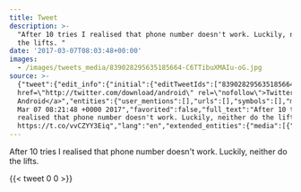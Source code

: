 ```yaml
---
title: Tweet
description: >-
  "After 10 tries I realised that phone number doesn't work. Luckily, neither do
  the lifts. "
date: '2017-03-07T08:03:48+00:00'
images:
  - /images/tweets_media/839028295635185664-C6TTibuXMAIu-oG.jpg
source: >-
  {"tweet":{"edit_info":{"initial":{"editTweetIds":["839028295635185664"],"editableUntil":"2017-03-07T09:21:48.728Z","editsRemaining":"5","isEditEligible":true}},"retweeted":false,"source":"<a
  href=\"http://twitter.com/download/android\" rel=\"nofollow\">Twitter for
  Android</a>","entities":{"user_mentions":[],"urls":[],"symbols":[],"media":[{"expanded_url":"https://twitter.com/toychicken/status/839028295635185664/photo/1","indices":["89","112"],"url":"https://t.co/vvCZYY3Eiq","media_url":"http://pbs.twimg.com/media/C6TTibuXMAIu-oG.jpg","id_str":"839028019108982786","id":"839028019108982786","media_url_https":"https://pbs.twimg.com/media/C6TTibuXMAIu-oG.jpg","sizes":{"small":{"w":"680","h":"510","resize":"fit"},"thumb":{"w":"150","h":"150","resize":"crop"},"large":{"w":"2048","h":"1536","resize":"fit"},"medium":{"w":"1200","h":"900","resize":"fit"}},"type":"photo","display_url":"pic.twitter.com/vvCZYY3Eiq"}],"hashtags":[]},"display_text_range":["0","112"],"favorite_count":"0","id_str":"839028295635185664","truncated":false,"retweet_count":"0","id":"839028295635185664","possibly_sensitive":false,"created_at":"Tue
  Mar 07 08:21:48 +0000 2017","favorited":false,"full_text":"After 10 tries I
  realised that phone number doesn't work. Luckily, neither do the lifts.
  https://t.co/vvCZYY3Eiq","lang":"en","extended_entities":{"media":[{"expanded_url":"https://twitter.com/toychicken/status/839028295635185664/photo/1","indices":["89","112"],"url":"https://t.co/vvCZYY3Eiq","media_url":"http://pbs.twimg.com/media/C6TTibuXMAIu-oG.jpg","id_str":"839028019108982786","id":"839028019108982786","media_url_https":"https://pbs.twimg.com/media/C6TTibuXMAIu-oG.jpg","sizes":{"small":{"w":"680","h":"510","resize":"fit"},"thumb":{"w":"150","h":"150","resize":"crop"},"large":{"w":"2048","h":"1536","resize":"fit"},"medium":{"w":"1200","h":"900","resize":"fit"}},"type":"photo","display_url":"pic.twitter.com/vvCZYY3Eiq"},{"expanded_url":"https://twitter.com/toychicken/status/839028295635185664/photo/1","indices":["89","112"],"url":"https://t.co/vvCZYY3Eiq","media_url":"http://pbs.twimg.com/media/C6TTvsSWYAA84L2.jpg","id_str":"839028246893191168","id":"839028246893191168","media_url_https":"https://pbs.twimg.com/media/C6TTvsSWYAA84L2.jpg","sizes":{"small":{"w":"680","h":"510","resize":"fit"},"thumb":{"w":"150","h":"150","resize":"crop"},"large":{"w":"2048","h":"1536","resize":"fit"},"medium":{"w":"1200","h":"900","resize":"fit"}},"type":"photo","display_url":"pic.twitter.com/vvCZYY3Eiq"},{"expanded_url":"https://twitter.com/toychicken/status/839028295635185664/photo/1","indices":["89","112"],"url":"https://t.co/vvCZYY3Eiq","media_url":"http://pbs.twimg.com/media/C6TTxHXXEAM9npC.jpg","id_str":"839028271341834243","id":"839028271341834243","media_url_https":"https://pbs.twimg.com/media/C6TTxHXXEAM9npC.jpg","sizes":{"large":{"w":"2048","h":"1536","resize":"fit"},"small":{"w":"680","h":"510","resize":"fit"},"thumb":{"w":"150","h":"150","resize":"crop"},"medium":{"w":"1200","h":"900","resize":"fit"}},"type":"photo","display_url":"pic.twitter.com/vvCZYY3Eiq"}]}}}
---
```

After 10 tries I realised that phone number doesn't work. Luckily, neither do the lifts. 
    
{{< tweet 0 0 >}}
    
